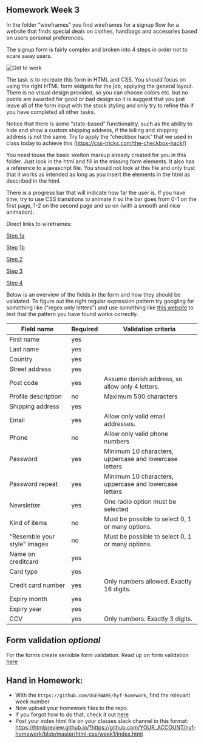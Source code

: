 ## Homework Week 3

In the folder “wireframes” you find wireframes for a signup flow for a website that finds special deals on clothes, handbags and accesories based on users personal preferences.

The signup form is fairly complex and broken into 4 steps in order not to scare away users.

![Get to work](https://media.giphy.com/media/3og0ITQOC5wlyk8ffy/giphy.gif)

The task is to recreate this form in HTML and CSS. You should focus on using the right HTML form widgets for the job, applying the general layout. There is no visual design provided, so you can choose colors etc. but no points are awarded for good or bad design so it is suggest that you just leave all of the form input with the stock styling and only try to refine this if you have completed all other tasks.

Notice that there is some “state-based” functionality, such as the ability to hide and show a custom shipping address, if the billing and shipping address is not the same. Try to apply the “checkbox hack” that we used in class today to achieve this (https://css-tricks.com/the-checkbox-hack/)

<!-- Currently you are expected to create 4 separate HTML files and set up links between them using anchor (<a>) tags. If you feel like trying out some more techniques learned in class today, try instead putting the 4 different form steps into tabs using the library we learned to use today. Or you can also create tabs using the checkbox hack.  -->
You need touse the basic skelton markup already created for you in this folder. Just look in the html and fill in the missing form elements. It also has a reference to a javascript file. You should not look at this file and only trust that it works as intended as long as you insert the elements in the html as described in the html. 

There is a progress bar that will indicate how far the user is. If you have time, try to use CSS transitions to animate it so the bar goes from 0-1 on the first page, 1-2 on the second page and so on (with a smooth and nice animation).


Direct links to wireframes:

[Step 1a](https://github.com/HackYourFuture-CPH/HTML-CSS/blob/master/Week3/wireframes/Step%201a.pdf)

[Step 1b](https://github.com/HackYourFuture-CPH/HTML-CSS/blob/master/Week3/wireframes/Step%201b.pdf)

[Step 2](https://github.com/HackYourFuture-CPH/HTML-CSS/blob/master/Week3/wireframes/Step%202.pdf)

[Step 3](https://github.com/HackYourFuture-CPH/HTML-CSS/blob/master/Week3/wireframes/Step%203.pdf)

[Step 4](https://github.com/HackYourFuture-CPH/HTML-CSS/blob/master/Week3/wireframes/Step%204.pdf)

Below is an overview of the fields in the form and how they should be validated. To figure out the right regular expression pattern try googling for something like ("regex only letters") and use something like [this website](https://regexr.com/) to test that the pattern you have found works correctly.

| Field name                   | Required | Validation criteria                                    |
|------------------------------|----------|--------------------------------------------------------|
| First name                   | yes      |                                                        |
| Last name                    | yes      |                                                        |
| Country                      | yes      |                                                        |
| Street address               | yes      |                                                        |
| Post code                    | yes      | Assume danish address, so allow only 4 letters.        |
| Profile description          | no       | Maximum 500 characters                                 |
| Shipping address             | yes      |                                                        |
| Email                        | yes      | Allow only valid email addresses.                      |
| Phone                        | no       | Allow only valid phone numbers                         |
| Password                     | yes      | Minimum 10 characters, uppercase and lowercase letters |
| Password repeat              | yes      | Minimum 10 characters, uppercase and lowercase letters |
| Newsletter                   | yes      | One radio option must be selected                      |
| Kind of items                | no       | Must be possible to select 0, 1 or many options.       |
| "Resemble your style" images | no       | Must be possible to select 0, 1 or many options.       |
| Name on creditcard           | yes      |                                                        |
| Card type                    | yes      |                                                        |
| Credit card number           | yes      | Only numbers allowed. Exactly 16 digits.               |
| Expiry month                 | yes      |                                                        |
| Expiry year                  | yes      |                                                        |
| CCV                          | yes      | Only numbers. Exactly 3 digits.                        |

## Form validation *optional*
For the forms create sensible form validation. Read up on form validation [here](https://css-tricks.com/form-validation-part-1-constraint-validation-html/)

## Hand in Homework:
- With the `https://github.com/USERNAME/hyf-homework`, find the relevant week number
- Now upload your homework files to the repo. 
- If you forgot how to do that, check it out [here](../Week1/homework.md#hand-in-homework)
- Post your index.html file on your classes slack channel in this format: https://htmlpreview.github.io/?https://github.com/YOUR_ACCOUNT/hyf-homework/blob/master/html-css/week1/index.html